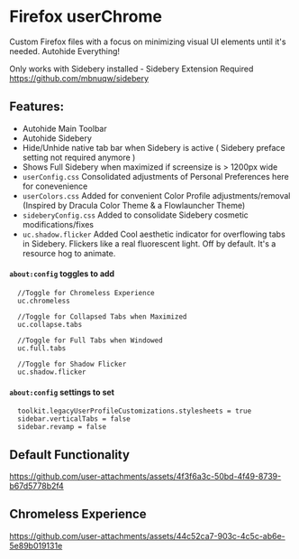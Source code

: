 # Firefox userChrome
Custom Firefox files with a focus on minimizing visual UI elements until it's needed. Autohide Everything!  
  
Only works with Sidebery installed - Sidebery Extension Required  
https://github.com/mbnuqw/sidebery 
## Features:
- Autohide Main Toolbar
- Autohide Sidebery
- Hide/Unhide native tab bar when Sidebery is active ( Sidebery preface setting not required anymore )
- Shows Full Sidebery when maximized if screensize is > 1200px wide
- `userConfig.css` Consolidated adjustments of Personal Preferences here for conevenience
- `userColors.css` Added for convenient Color Profile adjustments/removal (Inspired by Dracula Color Theme & a Flowlauncher Theme)
- `sideberyConfig.css` Added to consolidate Sidebery cosmetic modifications/fixes
- `uc.shadow.flicker` Added Cool aesthetic indicator for overflowing tabs in Sidebery. Flickers like a real fluorescent light. Off by default. It's a resource hog to animate.    
#### `about:config` toggles to add
```
  //Toggle for Chromeless Experience
  uc.chromeless

  //Toggle for Collapsed Tabs when Maximized
  uc.collapse.tabs

  //Toggle for Full Tabs when Windowed
  uc.full.tabs

  //Toggle for Shadow Flicker
  uc.shadow.flicker
```
#### `about:config` settings to set
```
  toolkit.legacyUserProfileCustomizations.stylesheets = true
  sidebar.verticalTabs = false
  sidebar.revamp = false
```


## Default Functionality


https://github.com/user-attachments/assets/4f3f6a3c-50bd-4f49-8739-b67d5778b2f4

## Chromeless Experience



https://github.com/user-attachments/assets/44c52ca7-903c-4c5c-ab6e-5e89b019131e

